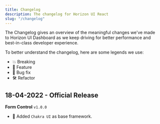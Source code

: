 ```yaml
---
title: Changelog
description: The changelog for Horizon UI React
slug: "/changelog"
---
```


The Changelog gives an overview of the meaningful changes we've made to Horizon
UI Dashboard as we keep driving for better performance and best-in-class
developer experience.

To better understand the changelog, here are some legends we use:

- 💥 Breaking
- 🚀 Feature
- 🐛 Bug fix
- 🛠 Refactor

## 18-04-2022 - Official Release

**Form Control** `v1.0.0`

- 🚀 Added `Chakra UI` as base framework.

